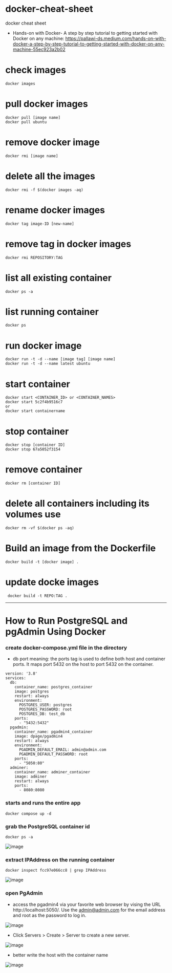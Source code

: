 # docker-cheat-sheet
docker cheat sheet


- Hands-on with Docker- A step by step tutorial to getting started with Docker on any machine: https://pallawi-ds.medium.com/hands-on-with-docker-a-step-by-step-tutorial-to-getting-started-with-docker-on-any-machine-55ec923a2b02


# check images
```
docker images
```

# pull docker images
```
docker pull [image name]
docker pull ubuntu
```

# remove docker image
```
docker rmi [image name]
```

# delete all the images
```
docker rmi -f $(docker images -aq)
```

# rename docker images
```
docker tag image-ID [new-name]
```

# remove tag in docker images
```
docker rmi REPOSITORY:TAG
```

# list all existing container
```
docker ps -a
```

# list running container
```
docker ps
```

# run docker image
```
docker run -t -d --name [image tag] [image name]
docker run -t -d --name latest ubuntu
```

# start container
```
docker start <CONTAINER_ID> or <CONTAINER_NAMES>
docker start 5c2f4b9516c7
or 
docker start containername
```

# stop container
```
docker stop [container ID]
docker stop 67a5052f3154
```

# remove container
```
docker rm [container ID]
```

# delete all containers including its volumes use
```
docker rm -vf $(docker ps -aq)
```

# Build an image from the Dockerfile
```
docker build -t [docker image] .
```

# update docke images
```
 docker build -t REPO:TAG .
```
------------------------------------------------------
# How to Run PostgreSQL and pgAdmin Using Docker

### create docker-compose.yml file in the directory
- db port meaning: the ports tag is used to define both host and container ports. It maps port 5432 on the host to port 5432 on the container.
```
version: '3.8'
services:
  db:
    container_name: postgres_container
    image: postgres
    restart: always
    environment:
      POSTGRES_USER: postgres
      POSTGRES_PASSWORD: root
      POSTGRES_DB: test_db
    ports:
      - "5432:5432"
  pgadmin:
    container_name: pgadmin4_container
    image: dpage/pgadmin4
    restart: always
    environment:
      PGADMIN_DEFAULT_EMAIL: admin@admin.com
      PGADMIN_DEFAULT_PASSWORD: root
    ports:
      - "5050:80"
  adminer:
    container_name: adminer_container
    image: adminer
    restart: always
    ports:
      - 8080:8080
```

### starts and runs the entire app
```
docker compose up -d
```

### grab the PostgreSQL container id
```
docker ps -a
```
![image](https://user-images.githubusercontent.com/33756873/168673182-02505214-c51c-4a3a-a243-82116a689552.png)

### extract IPAddress on the running container
```
docker inspect fcc97e066cc8 | grep IPAddress
```
![image](https://user-images.githubusercontent.com/33756873/168674237-dbe014a3-e191-4483-b449-73562f4dfd53.png)


### open PgAdmin
- access the pgadmin4 via your favorite web browser by vising the URL http://localhost:5050/. Use the admin@admin.com for the email address and root as the password to log in.

![image](https://user-images.githubusercontent.com/33756873/168674105-ce995386-9170-42b9-882f-2ddaf0083906.png)


- Click Servers > Create > Server to create a new server.

![image](https://user-images.githubusercontent.com/33756873/168674144-c70e559b-ec7f-4d8d-b27d-cddac3ff0c5f.png)



- better write the host with the container name

![image](https://user-images.githubusercontent.com/33756873/168674708-e363cc6b-6130-4734-b86b-959857f52543.png)


